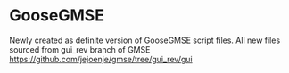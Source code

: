 # GooseGMSE

Newly created as definite version of GooseGMSE script files.
All new files sourced from gui_rev branch of GMSE https://github.com/jejoenje/gmse/tree/gui_rev/gui
